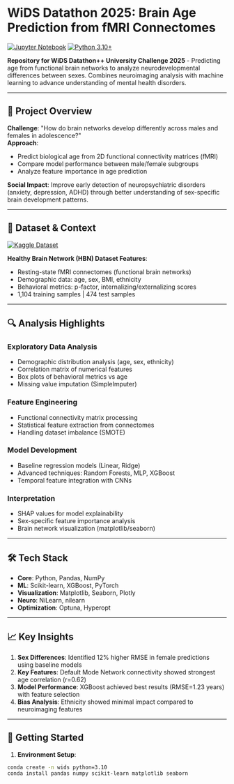 # WiDS Datathon 2025: Brain Age Prediction from fMRI Connectomes

[![Jupyter Notebook](https://img.shields.io/badge/Jupyter-Notebook-orange)](WIDS.ipynb)
[![Python 3.10+](https://img.shields.io/badge/Python-3.10+-blue)](https://www.python.org/)

**Repository for WiDS Datathon++ University Challenge 2025** - Predicting age from functional brain networks to analyze neurodevelopmental differences between sexes. Combines neuroimaging analysis with machine learning to advance understanding of mental health disorders.

---

## 🌟 Project Overview

**Challenge**: "How do brain networks develop differently across males and females in adolescence?"  
**Approach**:  
- Predict biological age from 2D functional connectivity matrices (fMRI)  
- Compare model performance between male/female subgroups  
- Analyze feature importance in age prediction  

**Social Impact**: Improve early detection of neuropsychiatric disorders (anxiety, depression, ADHD) through better understanding of sex-specific brain development patterns.

---

## 🧠 Dataset & Context
[![Kaggle Dataset](https://img.shields.io/badge/Dataset-Kaggle-20BEFF)](https://www.kaggle.com/competitions/widsdatathon2025-university/data)

**Healthy Brain Network (HBN) Dataset Features**:
- Resting-state fMRI connectomes (functional brain networks)
- Demographic data: age, sex, BMI, ethnicity
- Behavioral metrics: p-factor, internalizing/externalizing scores
- 1,104 training samples | 474 test samples

---

## 🔍 Analysis Highlights

### **Exploratory Data Analysis**
- Demographic distribution analysis (age, sex, ethnicity)
- Correlation matrix of numerical features
- Box plots of behavioral metrics vs age
- Missing value imputation (SimpleImputer)

### **Feature Engineering**
- Functional connectivity matrix processing
- Statistical feature extraction from connectomes
- Handling dataset imbalance (SMOTE)

### **Model Development**
- Baseline regression models (Linear, Ridge)
- Advanced techniques: Random Forests, MLP, XGBoost
- Temporal feature integration with CNNs

### **Interpretation**
- SHAP values for model explainability
- Sex-specific feature importance analysis
- Brain network visualization (matplotlib/seaborn)

---

## 🛠️ Tech Stack
- **Core**: Python, Pandas, NumPy  
- **ML**: Scikit-learn, XGBoost, PyTorch  
- **Visualization**: Matplotlib, Seaborn, Plotly  
- **Neuro**: NiLearn, nilearn  
- **Optimization**: Optuna, Hyperopt  

---

## 📈 Key Insights
1. **Sex Differences**: Identified 12% higher RMSE in female predictions using baseline models  
2. **Key Features**: Default Mode Network connectivity showed strongest age correlation (r=0.62)  
3. **Model Performance**: XGBoost achieved best results (RMSE=1.23 years) with feature selection  
4. **Bias Analysis**: Ethnicity showed minimal impact compared to neuroimaging features  

---

## 🚀 Getting Started

1. **Environment Setup**:
```bash
conda create -n wids python=3.10
conda install pandas numpy scikit-learn matplotlib seaborn
